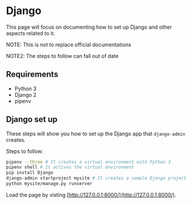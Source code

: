 # Django

This page will focus on documenting how to set up Django and other aspects related to it.

NOTE: This is not to replace official documentations

NOTE2: The steps to follow can fall out of date

## Requirements

* Python 3
* Django 2
* pipenv

## Django set up

These steps will show you how to set up the Django app that `django-admin` creates.

Steps to follow:

```bash
pipenv --three # It creates a virtual environment with Python 3
pipenv shell # It actives the virtual environment
pip install Django
django-admin startproject mysite # It creates a sample Django project
python mysite/manage.py runserver
```

Load the page by visting [http://127.0.0.1:8000/](http://127.0.0.1:8000/).